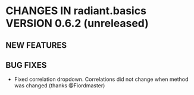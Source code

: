 # CHANGES IN radiant.basics VERSION 0.6.2 (unreleased)

## NEW FEATURES

## BUG FIXES

- Fixed correlation dropdown. Correlations did not change when method was changed (thanks @Fiordmaster)
